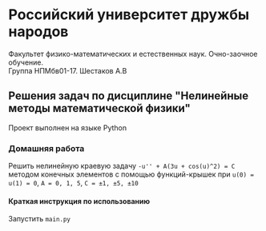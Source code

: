 # Российский университет дружбы народов
Факультет физико-математических и естественных наук. Очно-заочное обучение.  
Группа НПМбв01-17. Шестаков А.В

## Решения задач по дисциплине "Нелинейные методы математической физики"
Проект выполнен на языке Python

### Домашняя работа 
Решить нелинейную краевую задачу 
```-u'' + A(3u + cos(u)^2) = C``` 
методом конечных элементов с помощью функций-крышек при 
```u(0) = u(1) = 0```, 
```A = 0, 1, 5```, 
```C = ±1, ±5, ±10``` 

#### Краткая инструкция по использованию
Запустить ```main.py```